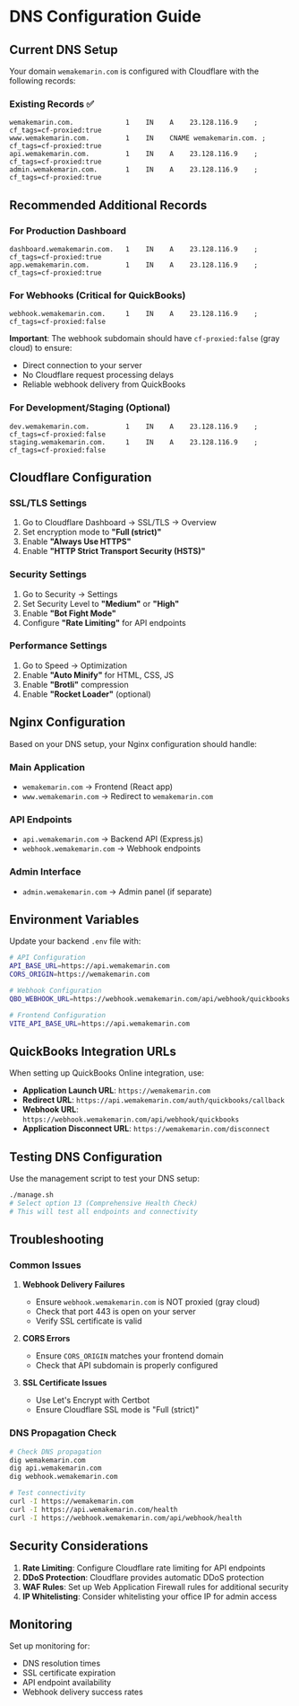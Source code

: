 # DNS Configuration Guide

## Current DNS Setup

Your domain `wemakemarin.com` is configured with Cloudflare with the following records:

### Existing Records ✅
```
wemakemarin.com.             1    IN    A    23.128.116.9    ; cf_tags=cf-proxied:true
www.wemakemarin.com.         1    IN    CNAME wemakemarin.com. ; cf_tags=cf-proxied:true
api.wemakemarin.com.         1    IN    A    23.128.116.9    ; cf_tags=cf-proxied:true
admin.wemakemarin.com.       1    IN    A    23.128.116.9    ; cf_tags=cf-proxied:true
```

## Recommended Additional Records

### For Production Dashboard
```
dashboard.wemakemarin.com.   1    IN    A    23.128.116.9    ; cf_tags=cf-proxied:true
app.wemakemarin.com.         1    IN    A    23.128.116.9    ; cf_tags=cf-proxied:true
```

### For Webhooks (Critical for QuickBooks)
```
webhook.wemakemarin.com.     1    IN    A    23.128.116.9    ; cf_tags=cf-proxied:false
```

**Important**: The webhook subdomain should have `cf-proxied:false` (gray cloud) to ensure:
- Direct connection to your server
- No Cloudflare request processing delays
- Reliable webhook delivery from QuickBooks

### For Development/Staging (Optional)
```
dev.wemakemarin.com.         1    IN    A    23.128.116.9    ; cf_tags=cf-proxied:false
staging.wemakemarin.com.     1    IN    A    23.128.116.9    ; cf_tags=cf-proxied:false
```

## Cloudflare Configuration

### SSL/TLS Settings
1. Go to Cloudflare Dashboard → SSL/TLS → Overview
2. Set encryption mode to **"Full (strict)"**
3. Enable **"Always Use HTTPS"**
4. Enable **"HTTP Strict Transport Security (HSTS)"**

### Security Settings
1. Go to Security → Settings
2. Set Security Level to **"Medium"** or **"High"**
3. Enable **"Bot Fight Mode"**
4. Configure **"Rate Limiting"** for API endpoints

### Performance Settings
1. Go to Speed → Optimization
2. Enable **"Auto Minify"** for HTML, CSS, JS
3. Enable **"Brotli"** compression
4. Enable **"Rocket Loader"** (optional)

## Nginx Configuration

Based on your DNS setup, your Nginx configuration should handle:

### Main Application
- `wemakemarin.com` → Frontend (React app)
- `www.wemakemarin.com` → Redirect to `wemakemarin.com`

### API Endpoints
- `api.wemakemarin.com` → Backend API (Express.js)
- `webhook.wemakemarin.com` → Webhook endpoints

### Admin Interface
- `admin.wemakemarin.com` → Admin panel (if separate)

## Environment Variables

Update your backend `.env` file with:

```bash
# API Configuration
API_BASE_URL=https://api.wemakemarin.com
CORS_ORIGIN=https://wemakemarin.com

# Webhook Configuration
QBO_WEBHOOK_URL=https://webhook.wemakemarin.com/api/webhook/quickbooks

# Frontend Configuration
VITE_API_BASE_URL=https://api.wemakemarin.com
```

## QuickBooks Integration URLs

When setting up QuickBooks Online integration, use:

- **Application Launch URL**: `https://wemakemarin.com`
- **Redirect URL**: `https://api.wemakemarin.com/auth/quickbooks/callback`
- **Webhook URL**: `https://webhook.wemakemarin.com/api/webhook/quickbooks`
- **Application Disconnect URL**: `https://wemakemarin.com/disconnect`

## Testing DNS Configuration

Use the management script to test your DNS setup:

```bash
./manage.sh
# Select option 13 (Comprehensive Health Check)
# This will test all endpoints and connectivity
```

## Troubleshooting

### Common Issues

1. **Webhook Delivery Failures**
   - Ensure `webhook.wemakemarin.com` is NOT proxied (gray cloud)
   - Check that port 443 is open on your server
   - Verify SSL certificate is valid

2. **CORS Errors**
   - Ensure `CORS_ORIGIN` matches your frontend domain
   - Check that API subdomain is properly configured

3. **SSL Certificate Issues**
   - Use Let's Encrypt with Certbot
   - Ensure Cloudflare SSL mode is "Full (strict)"

### DNS Propagation Check

```bash
# Check DNS propagation
dig wemakemarin.com
dig api.wemakemarin.com
dig webhook.wemakemarin.com

# Test connectivity
curl -I https://wemakemarin.com
curl -I https://api.wemakemarin.com/health
curl -I https://webhook.wemakemarin.com/api/webhook/health
```

## Security Considerations

1. **Rate Limiting**: Configure Cloudflare rate limiting for API endpoints
2. **DDoS Protection**: Cloudflare provides automatic DDoS protection
3. **WAF Rules**: Set up Web Application Firewall rules for additional security
4. **IP Whitelisting**: Consider whitelisting your office IP for admin access

## Monitoring

Set up monitoring for:
- DNS resolution times
- SSL certificate expiration
- API endpoint availability
- Webhook delivery success rates
